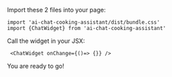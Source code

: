 Import these 2 files into your page: 
```
import 'ai-chat-cooking-assistant/dist/bundle.css'
import {ChatWidget} from 'ai-chat-cooking-assistant'
```
Call the widget in your JSX:
```
 <ChatWidget onChange={()=> {}} />
```
You are ready to go!
